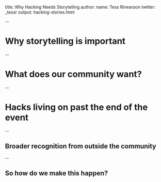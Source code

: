 title: Why Hacking Needs Storytelling
author:
  name: Tess Rinearson
  twitter: _tessr
output: hacking-stories.html

--
# Why storytelling is important
--

# What does our community want? 


--

# Hacks living on past the end of the event

--

## Broader recognition from outside the community

--

## So how do we make this happen?

